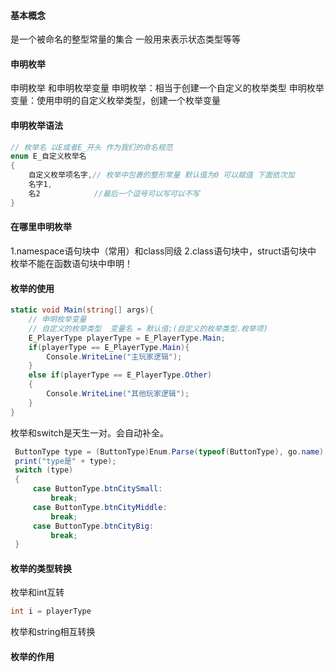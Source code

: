 #### 基本概念
是一个被命名的整型常量的集合
一般用来表示状态类型等等
#### 申明枚举
申明枚举 和申明枚举变量
申明枚举：相当于创建一个自定义的枚举类型
申明枚举变量：使用申明的自定义枚举类型，创建一个枚举变量

#### 申明枚举语法
```C#
// 枚举名 以E或者E_开头 作为我们的命名规范
enum E_自定义枚举名
{
	自定义枚举项名字,// 枚举中包裹的整形常量 默认值为0 可以赋值 下面依次加
	名字1,
	名2            //最后一个逗号可以写可以不写
}
```

#### 在哪里申明枚举
1.namespace语句块中（常用）和class同级
2.class语句块中，struct语句块中
枚举不能在函数语句块中申明！
#### 枚举的使用
```C#
static void Main(string[] args){
	// 申明枚举变量
	// 自定义的枚举类型  变量名 = 默认值;(自定义的枚举类型.枚举项)
	E_PlayerType playerType = E_PlayerType.Main;
	if(playerType == E_PlayerType.Main){
		Console.WriteLine("主玩家逻辑");
	}
	else if(playerType == E_PlayerType.Other)
	{
		Console.WriteLine("其他玩家逻辑");
	}
}
```
枚举和switch是天生一对。会自动补全。
```C#
 ButtonType type = (ButtonType)Enum.Parse(typeof(ButtonType), go.name);
 print("type是" + type);
 switch (type)
 {
     case ButtonType.btnCitySmall:        
         break;
     case ButtonType.btnCityMiddle:
         break;
     case ButtonType.btnCityBig:
         break;
 }
```
#### 枚举的类型转换
枚举和int互转
```C#
int i = playerType
```
枚举和string相互转换

#### 枚举的作用